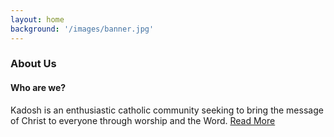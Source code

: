 ```yaml
---
layout: home
background: '/images/banner.jpg'
---
```

<div class="container mt-4">
  <h3 class="post-title mb-4">About Us</h3>
  <h4>Who are we?</h4>
  <p class="mt-0">
    Kadosh is an enthusiastic catholic community seeking to bring the message of Christ to everyone through worship and the Word. <a href="/about" class="link">Read More</a>
  </p>
</div>